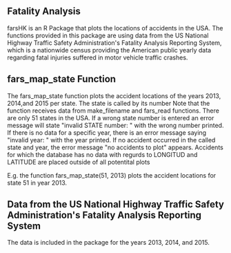 ## Fatality Analysis
farsHK is an R Package that plots the locations of accidents in the USA. The functions provided in this package are using data from the US National Highway Traffic Safety Administration's Fatality Analysis Reporting System, which is a nationwide census providing the American public yearly data regarding fatal injuries suffered in motor vehicle traffic crashes.


## fars_map_state Function
The fars_map_state function plots the accident locations of the years 2013, 2014,and 2015 per state.
The state is called by its number
Note that the function receives data from make_filename and fars_read functions.
There are only 51 states in the USA. If a wrong state number is entered an error message will state "invalid STATE number: " with the wrong number printed.
If there is no data for a specific year, there is an error message saying "invalid year: " with the year printed.
If no accident occurred in the called state and year, the error message "no accidents to plot" appears.
Accidents for which the database has no data with regurds to LONGITUD and LATITUDE are placed outside of all potentital plots

E.g. the function fars_map_state(51, 2013) plots the accident locations for state 51 in year 2013.

## Data from the US National Highway Traffic Safety Administration's Fatality Analysis Reporting System
The data is included in the package for the years 2013, 2014, and 2015.

